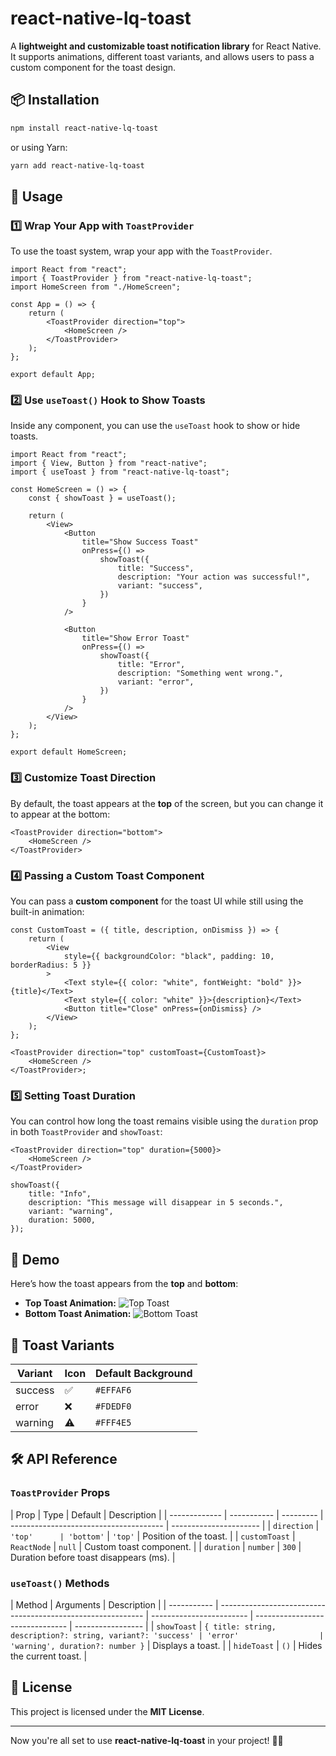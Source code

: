 # react-native-lq-toast

A **lightweight and customizable toast notification library** for React Native. It supports animations, different toast variants, and allows users to pass a custom component for the toast design.

## 📦 Installation

```sh
npm install react-native-lq-toast
```

or using Yarn:

```sh
yarn add react-native-lq-toast
```

## 🚀 Usage

### **1️⃣ Wrap Your App with `ToastProvider`**

To use the toast system, wrap your app with the `ToastProvider`.

```tsx
import React from "react";
import { ToastProvider } from "react-native-lq-toast";
import HomeScreen from "./HomeScreen";

const App = () => {
    return (
        <ToastProvider direction="top">
            <HomeScreen />
        </ToastProvider>
    );
};

export default App;
```

### **2️⃣ Use `useToast()` Hook to Show Toasts**

Inside any component, you can use the `useToast` hook to show or hide toasts.

```tsx
import React from "react";
import { View, Button } from "react-native";
import { useToast } from "react-native-lq-toast";

const HomeScreen = () => {
    const { showToast } = useToast();

    return (
        <View>
            <Button
                title="Show Success Toast"
                onPress={() =>
                    showToast({
                        title: "Success",
                        description: "Your action was successful!",
                        variant: "success",
                    })
                }
            />

            <Button
                title="Show Error Toast"
                onPress={() =>
                    showToast({
                        title: "Error",
                        description: "Something went wrong.",
                        variant: "error",
                    })
                }
            />
        </View>
    );
};

export default HomeScreen;
```

### **3️⃣ Customize Toast Direction**

By default, the toast appears at the **top** of the screen, but you can change it to appear at the bottom:

```tsx
<ToastProvider direction="bottom">
    <HomeScreen />
</ToastProvider>
```

### **4️⃣ Passing a Custom Toast Component**

You can pass a **custom component** for the toast UI while still using the built-in animation:

```tsx
const CustomToast = ({ title, description, onDismiss }) => {
    return (
        <View
            style={{ backgroundColor: "black", padding: 10, borderRadius: 5 }}
        >
            <Text style={{ color: "white", fontWeight: "bold" }}>{title}</Text>
            <Text style={{ color: "white" }}>{description}</Text>
            <Button title="Close" onPress={onDismiss} />
        </View>
    );
};

<ToastProvider direction="top" customToast={CustomToast}>
    <HomeScreen />
</ToastProvider>;
```

### **5️⃣ Setting Toast Duration**

You can control how long the toast remains visible using the `duration` prop in both `ToastProvider` and `showToast`:

```tsx
<ToastProvider direction="top" duration={5000}>
    <HomeScreen />
</ToastProvider>
```

```tsx
showToast({
    title: "Info",
    description: "This message will disappear in 5 seconds.",
    variant: "warning",
    duration: 5000,
});
```

## 🎥 Demo

Here’s how the toast appears from the **top** and **bottom**:

-   **Top Toast Animation:** ![Top Toast](https://res.cloudinary.com/iyiola/image/upload/v1740258308/top_q4hy60.gif)
-   **Bottom Toast Animation:** ![Bottom Toast](https://res.cloudinary.com/iyiola/image/upload/v1740258327/bottom_zx73l0.gif)

## 🎨 Toast Variants

| Variant | Icon | Default Background |
| ------- | ---- | ------------------ |
| success | ✅   | `#EFFAF6`          |
| error   | ❌   | `#FDEDF0`          |
| warning | ⚠️   | `#FFF4E5`          |

## 🛠 API Reference

### **`ToastProvider` Props**

| Prop          | Type        | Default   | Description                            |
| ------------- | ----------- | --------- | -------------------------------------- | ---------------------- |
| `direction`   | `'top'      | 'bottom'` | `'top'`                                | Position of the toast. |
| `customToast` | `ReactNode` | `null`    | Custom toast component.                |
| `duration`    | `number`    | `300`     | Duration before toast disappears (ms). |

### **`useToast()` Methods**

| Method      | Arguments                                                   | Description              |
| ----------- | ----------------------------------------------------------- | ------------------------ | ------------------------------- | ----------------- |
| `showToast` | `{ title: string, description?: string, variant?: 'success' | 'error'                  | 'warning', duration?: number }` | Displays a toast. |
| `hideToast` | `()`                                                        | Hides the current toast. |

## 📝 License

This project is licensed under the **MIT License**.

---

Now you're all set to use **react-native-lq-toast** in your project! 🚀🔥
